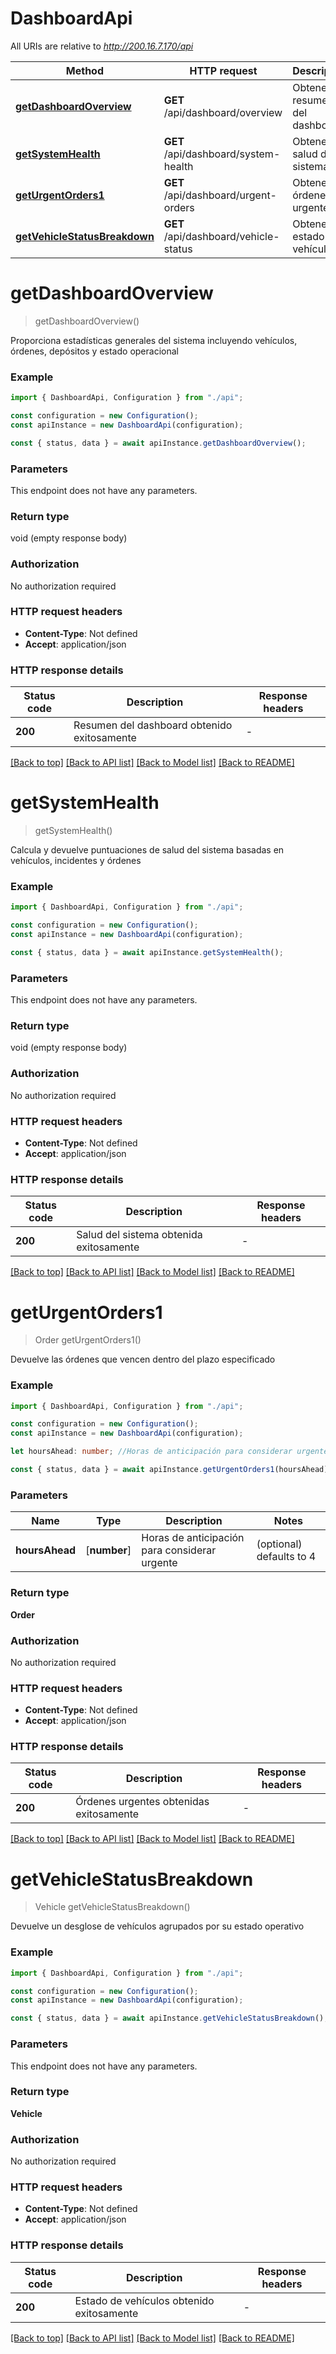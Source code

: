 # DashboardApi

All URIs are relative to *http://200.16.7.170/api*

| Method                                                      | HTTP request                          | Description                   |
| ----------------------------------------------------------- | ------------------------------------- | ----------------------------- |
| [**getDashboardOverview**](#getdashboardoverview)           | **GET** /api/dashboard/overview       | Obtener resumen del dashboard |
| [**getSystemHealth**](#getsystemhealth)                     | **GET** /api/dashboard/system-health  | Obtener salud del sistema     |
| [**getUrgentOrders1**](#geturgentorders1)                   | **GET** /api/dashboard/urgent-orders  | Obtener órdenes urgentes      |
| [**getVehicleStatusBreakdown**](#getvehiclestatusbreakdown) | **GET** /api/dashboard/vehicle-status | Obtener estado de vehículos   |

# **getDashboardOverview**

> getDashboardOverview()

Proporciona estadísticas generales del sistema incluyendo vehículos, órdenes, depósitos y estado operacional

### Example

```typescript
import { DashboardApi, Configuration } from "./api";

const configuration = new Configuration();
const apiInstance = new DashboardApi(configuration);

const { status, data } = await apiInstance.getDashboardOverview();
```

### Parameters

This endpoint does not have any parameters.

### Return type

void (empty response body)

### Authorization

No authorization required

### HTTP request headers

- **Content-Type**: Not defined
- **Accept**: application/json

### HTTP response details

| Status code | Description                                 | Response headers |
| ----------- | ------------------------------------------- | ---------------- |
| **200**     | Resumen del dashboard obtenido exitosamente | -                |

[[Back to top]](#) [[Back to API list]](../README.md#documentation-for-api-endpoints) [[Back to Model list]](../README.md#documentation-for-models) [[Back to README]](../README.md)

# **getSystemHealth**

> getSystemHealth()

Calcula y devuelve puntuaciones de salud del sistema basadas en vehículos, incidentes y órdenes

### Example

```typescript
import { DashboardApi, Configuration } from "./api";

const configuration = new Configuration();
const apiInstance = new DashboardApi(configuration);

const { status, data } = await apiInstance.getSystemHealth();
```

### Parameters

This endpoint does not have any parameters.

### Return type

void (empty response body)

### Authorization

No authorization required

### HTTP request headers

- **Content-Type**: Not defined
- **Accept**: application/json

### HTTP response details

| Status code | Description                             | Response headers |
| ----------- | --------------------------------------- | ---------------- |
| **200**     | Salud del sistema obtenida exitosamente | -                |

[[Back to top]](#) [[Back to API list]](../README.md#documentation-for-api-endpoints) [[Back to Model list]](../README.md#documentation-for-models) [[Back to README]](../README.md)

# **getUrgentOrders1**

> Order getUrgentOrders1()

Devuelve las órdenes que vencen dentro del plazo especificado

### Example

```typescript
import { DashboardApi, Configuration } from "./api";

const configuration = new Configuration();
const apiInstance = new DashboardApi(configuration);

let hoursAhead: number; //Horas de anticipación para considerar urgente (optional) (default to 4)

const { status, data } = await apiInstance.getUrgentOrders1(hoursAhead);
```

### Parameters

| Name           | Type         | Description                                   | Notes                    |
| -------------- | ------------ | --------------------------------------------- | ------------------------ |
| **hoursAhead** | [**number**] | Horas de anticipación para considerar urgente | (optional) defaults to 4 |

### Return type

**Order**

### Authorization

No authorization required

### HTTP request headers

- **Content-Type**: Not defined
- **Accept**: application/json

### HTTP response details

| Status code | Description                             | Response headers |
| ----------- | --------------------------------------- | ---------------- |
| **200**     | Órdenes urgentes obtenidas exitosamente | -                |

[[Back to top]](#) [[Back to API list]](../README.md#documentation-for-api-endpoints) [[Back to Model list]](../README.md#documentation-for-models) [[Back to README]](../README.md)

# **getVehicleStatusBreakdown**

> Vehicle getVehicleStatusBreakdown()

Devuelve un desglose de vehículos agrupados por su estado operativo

### Example

```typescript
import { DashboardApi, Configuration } from "./api";

const configuration = new Configuration();
const apiInstance = new DashboardApi(configuration);

const { status, data } = await apiInstance.getVehicleStatusBreakdown();
```

### Parameters

This endpoint does not have any parameters.

### Return type

**Vehicle**

### Authorization

No authorization required

### HTTP request headers

- **Content-Type**: Not defined
- **Accept**: application/json

### HTTP response details

| Status code | Description                               | Response headers |
| ----------- | ----------------------------------------- | ---------------- |
| **200**     | Estado de vehículos obtenido exitosamente | -                |

[[Back to top]](#) [[Back to API list]](../README.md#documentation-for-api-endpoints) [[Back to Model list]](../README.md#documentation-for-models) [[Back to README]](../README.md)
